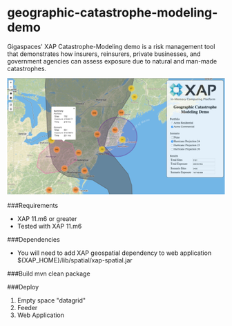 # geographic-catastrophe-modeling-demo
Gigaspaces' XAP Catastrophe-Modeling demo is a risk management tool that demonstrates how insurers, reinsurers, private businesses, and government agencies can assess exposure due to natural and man-made catastrophes.


![Screen shot](/screen-shot.png?raw=true "Demo Screen Shot")


###Requirements
* XAP 11.m6 or greater
* Tested with XAP 11.m6

###Dependencies
* You will need to add XAP geospatial dependency to web application ${XAP_HOME}/lib/spatial/xap-spatial.jar

###Build
mvn clean package

###Deploy
1. Empty space "datagrid"
2. Feeder
3. Web Application




